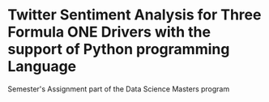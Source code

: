# Twitter Sentiment Analysis for Three Formula ONE Drivers with the support of Python programming Language
Semester's Assignment part of the Data Science Masters program

